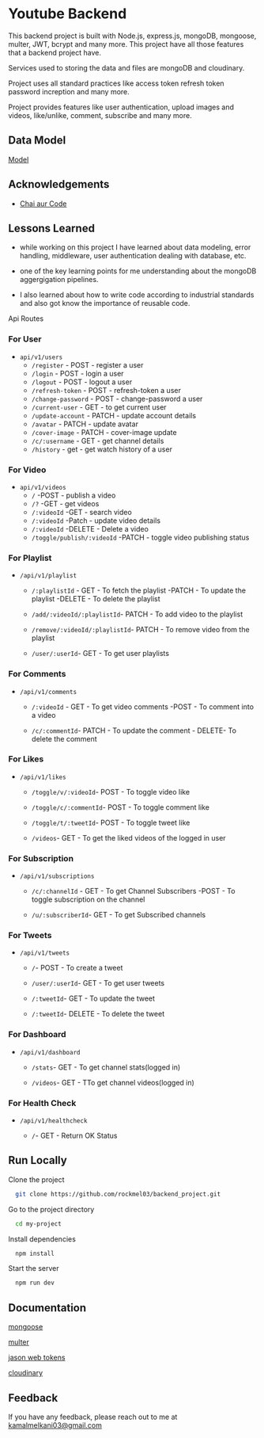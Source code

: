 # Youtube Backend

This backend project is built with Node.js, express.js, mongoDB, mongoose, multer, JWT, bcrypt and many more. This project have all those features that a backend project have.

Services used to storing the data and files are mongoDB and cloudinary.

Project uses all standard practices like access token refresh token password increption and many more.

Project provides features like user authentication, upload images and videos, like/unlike, comment, subscribe and many more.

## Data Model

[Model](https://app.eraser.io/workspace/YtPqZ1VogxGy1jzIDkzj)

## Acknowledgements

- [Chai aur Code](https://www.youtube.com/@chaiaurcode)

## Lessons Learned

- while working on this project I have learned about data modeling, error handling, middleware, user authentication dealing with database, etc.

- one of the key learning points for me understanding about the mongoDB aggergigation pipelines.

- I also learned about how to write code according to industrial standards and also got know the importance of reusable code.

Api Routes

### For User

- `api/v1/users`
  - `/register` - POST - register a user
  - `/login` - POST - login a user
  - `/logout` - POST - logout a user
  - `/refresh-token` - POST - refresh-token a user
  - `/change-password` - POST - change-password a user
  - `/current-user` - GET - to get current user
  - `/update-account` - PATCH - update account details
  - `/avatar` - PATCH - update avatar
  - `/cover-image` - PATCH - cover-image update
  - `/c/:username` - GET - get channel details
  - `/history` - get - get watch history of a user

### For Video

- `api/v1/videos`
  - `/` -POST - publish a video
  - `/?` -GET - get videos
  - `/:videoId` -GET - search video
  - `/:videoId` -Patch - update video details
  - `/:videoId` -DELETE - Delete a video
  - `/toggle/publish/:videoId` -PATCH - toggle video publishing status

### For Playlist

- `/api/v1/playlist`

  - `/:playlistId` - GET - To fetch the playlist
  -PATCH - To update the playlist
  -DELETE - To delete the playlist

  - `/add/:videoId/:playlistId`- PATCH - To add video to the playlist

  - `/remove/:videoId/:playlistId`- PATCH - To remove video from the playlist

  - `/user/:userId`- GET - To get user playlists

### For Comments

- `/api/v1/comments`

  - `/:videoId` - GET - To get video comments
  -POST - To comment into a video

  - `/c/:commentId`- PATCH - To update the comment - DELETE- To delete the comment

### For Likes

- `/api/v1/likes`

  - `/toggle/v/:videoId`- POST - To toggle video like

  - `/toggle/c/:commentId`- POST - To toggle comment like

  - `/toggle/t/:tweetId`- POST - To toggle tweet like

  - `/videos`- GET - To get the liked videos of the logged in user

### For Subscription

- `/api/v1/subscriptions`

  - `/c/:channelId` - GET - To get Channel Subscribers
  -POST - To toggle subscription on the channel

  - `/u/:subscriberId`- GET - To get Subscribed channels

### For Tweets

- `/api/v1/tweets`

  - `/`- POST - To create a tweet

  - `/user/:userId`- GET - To get user tweets

  - `/:tweetId`- GET - To update the tweet

  - `/:tweetId`- DELETE - To delete the tweet

### For Dashboard

- `/api/v1/dashboard`

  - `/stats`- GET - To get channel stats(logged in)

  - `/videos`- GET - TTo get channel videos(logged in)

### For Health Check

- `/api/v1/healthcheck`

  - `/`- GET - Return OK Status

## Run Locally

Clone the project

```bash
  git clone https://github.com/rockmel03/backend_project.git
```

Go to the project directory

```bash
  cd my-project
```

Install dependencies

```bash
  npm install
```

Start the server

```bash
  npm run dev
```

## Documentation

[mongoose](https://mongoosejs.com/docs/guide.html)

[multer](https://www.npmjs.com/package/multer)

[jason web tokens](https://www.npmjs.com/package/jsonwebtoken)

[cloudinary](https://cloudinary.com/documentation/node_integration)


## Feedback

If you have any feedback, please reach out to me at kamalmelkani03@gmail.com
